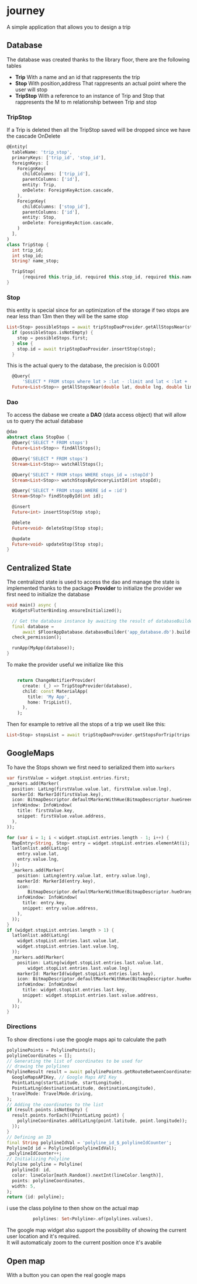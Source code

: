 # journey

A simple application that allows you to design a trip

## Database

The database was created thanks to the library floor, there are the following tables

- **Trip** With a name and an id that rappresents the trip
- **Stop** With position,address That rappresents an actual point where the user will stop
- **TripStop** With a reference to an instance of Trip and Stop that rappresents the M to m relationship between Trip and stop

### TripStop

If a Trip is deleted then all the TripStop saved will be dropped since we have the cascade OnDelete

```dart
@Entity(
  tableName: 'trip_stop',
  primaryKeys: ['trip_id', 'stop_id'],
  foreignKeys: [
    ForeignKey(
      childColumns: ['trip_id'],
      parentColumns: ['id'],
      entity: Trip,
      onDelete: ForeignKeyAction.cascade,
    ),
    ForeignKey(
      childColumns: ['stop_id'],
      parentColumns: ['id'],
      entity: Stop,
      onDelete: ForeignKeyAction.cascade,
    )
  ],
)
class TripStop {
  int trip_id;
  int stop_id;
  String? name_stop;

  TripStop(
      {required this.trip_id, required this.stop_id, required this.name_stop});
}
```

### Stop

this entity is special since for an optimization of the storage if two stops are near less than 13m then they will be the same stop

```Dart
List<Stop> possibleStops = await tripStopDaoProvider.getAllStopsNear(stop.lat, stop.lng, precision);
  if (possibleStops.isNotEmpty) {
    stop = possibleStops.first;
  } else {
    stop.id = await tripStopDaoProvider.insertStop(stop);
  } 
```

This is the actual query to the database, the precision is 0.0001

```dart
  @Query(
      'SELECT * FROM stops where lat > :lat - :limit and lat < :lat + :limit and lng > :lng - :limit and lng < :lng + :limit limit 1')
  Future<List<Stop>> getAllStopsNear(double lat, double lng, double limit);
```

### Dao

To access the dabase we create a **DAO** (data access object) that will allow us to query the actual database

```dart
@dao
abstract class StopDao {
  @Query('SELECT * FROM stops')
  Future<List<Stop>> findAllStops();

  @Query('SELECT * FROM stops')
  Stream<List<Stop>> watchAllStops();

  @Query('SELECT * FROM stops WHERE stops_id = :stopId')
  Stream<List<Stop>> watchStopsByGroceryListId(int stopId);

  @Query('SELECT * FROM stops WHERE id = :id')
  Stream<Stop?> findStopById(int id);

  @insert
  Future<int> insertStop(Stop stop);

  @delete
  Future<void> deleteStop(Stop stop);

  @update
  Future<void> updateStop(Stop stop);
}
```

## Centralized State

The centralized state is used to access the dao and manage the state is implemented thanks to the package **Provider** to initialize the provider we first need to initialize the database

```dart
void main() async {
  WidgetsFlutterBinding.ensureInitialized();

  // Get the database instance by awaiting the result of databaseBuilder
  final database =
      await $FloorAppDatabase.databaseBuilder('app_database.db').build();
  check_permission();

  runApp(MyApp(database));
}
```

To make the provider useful we initialize like this

```dart

    return ChangeNotifierProvider(
      create: (_) => TripStopProvider(database),
      child: const MaterialApp(
        title: 'My App',
        home: TripList(),
      ),
    );
```

Then for example to retrive all the stops of a trip we useit like this:

```dart
List<Stop> stopsList = await tripStopDaoProvider.getStopsForTrip(trips[index].id!);
```

## GoogleMaps
To have the Stops shown we first need to serialized them into ```markers```
```dart
var firstValue = widget.stopList.entries.first;
_markers.add(Marker(
  position: LatLng(firstValue.value.lat, firstValue.value.lng),
  markerId: MarkerId(firstValue.key),
  icon: BitmapDescriptor.defaultMarkerWithHue(BitmapDescriptor.hueGreen),
  infoWindow: InfoWindow(
    title: firstValue.key,
    snippet: firstValue.value.address,
  ),
));

for (var i = 1; i < widget.stopList.entries.length - 1; i++) {
  MapEntry<String, Stop> entry = widget.stopList.entries.elementAt(i);
  latlonlist.add(LatLng(
    entry.value.lat,
    entry.value.lng,
  ));
  _markers.add(Marker(
    position: LatLng(entry.value.lat, entry.value.lng),
    markerId: MarkerId(entry.key),
    icon:
        BitmapDescriptor.defaultMarkerWithHue(BitmapDescriptor.hueOrange),
    infoWindow: InfoWindow(
      title: entry.key,
      snippet: entry.value.address,
    ),
  ));
}
if (widget.stopList.entries.length > 1) {
  latlonlist.add(LatLng(
    widget.stopList.entries.last.value.lat,
    widget.stopList.entries.last.value.lng,
  ));
  _markers.add(Marker(
    position: LatLng(widget.stopList.entries.last.value.lat,
        widget.stopList.entries.last.value.lng),
    markerId: MarkerId(widget.stopList.entries.last.key),
    icon: BitmapDescriptor.defaultMarkerWithHue(BitmapDescriptor.hueRed),
    infoWindow: InfoWindow(
      title: widget.stopList.entries.last.key,
      snippet: widget.stopList.entries.last.value.address,
    ),
  ));
}
```
### Directions 
To show directions i use the google maps api to calculate the path
```dart
polylinePoints = PolylinePoints();
polylineCoordinates = [];
// Generating the list of coordinates to be used for
// drawing the polylines
PolylineResult result = await polylinePoints.getRouteBetweenCoordinates(
  GoogleMapsAPIKey, // Google Maps API Key
  PointLatLng(startLatitude, startLongitude),
  PointLatLng(destinationLatitude, destinationLongitude),
  travelMode: TravelMode.driving,
);
// Adding the coordinates to the list
if (result.points.isNotEmpty) {
  result.points.forEach((PointLatLng point) {
    polylineCoordinates.add(LatLng(point.latitude, point.longitude));
  });
}
// Defining an ID
final String polylineIdVal = 'polyline_id_$_polylineIdCounter';
PolylineId id = PolylineId(polylineIdVal);
_polylineIdCounter++;
// Initializing Polyline
Polyline polyline = Polyline(
  polylineId: id,
  color: lineColor[math.Random().nextInt(lineColor.length)],
  points: polylineCoordinates,
  width: 5,
);
return {id: polyline};
```
i use the class polyline to then show on the actual map
```dart
          polylines: Set<Polyline>.of(polylines.values),
```
The google map widget also support the possibility of showing the current user location and it's required. <br>
It will automaticaly zoom to the current position once it's avabile
## Open map
With a button you can open the real google maps 

